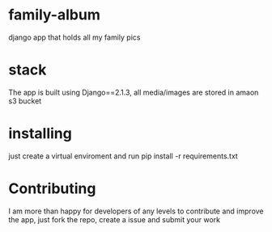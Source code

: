 # family-album
django app that holds all my family pics

# stack
The app is built using Django==2.1.3, all media/images are stored in
amaon s3 bucket

# installing
just create a virtual enviroment and run
    pip install -r requirements.txt

# Contributing
I am more than happy for developers of any levels to contribute and improve the app,
just fork the repo, create a issue and submit your work
